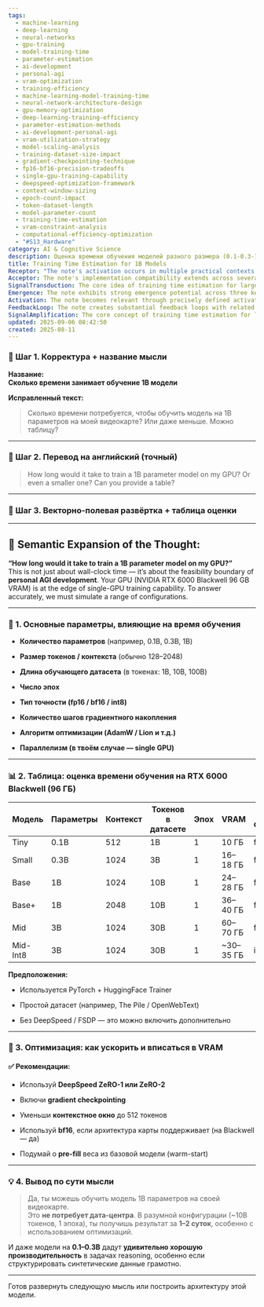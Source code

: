 ```yaml
---
tags:
  - machine-learning
  - deep-learning
  - neural-networks
  - gpu-training
  - model-training-time
  - parameter-estimation
  - ai-development
  - personal-agi
  - vram-optimization
  - training-efficiency
  - machine-learning-model-training-time
  - neural-network-architecture-design
  - gpu-memory-optimization
  - deep-learning-training-efficiency
  - parameter-estimation-methods
  - ai-development-personal-agi
  - vram-utilization-strategy
  - model-scaling-analysis
  - training-dataset-size-impact
  - gradient-checkpointing-technique
  - fp16-bf16-precision-tradeoffs
  - single-gpu-training-capability
  - deepspeed-optimization-framework
  - context-window-sizing
  - epoch-count-impact
  - token-dataset-length
  - model-parameter-count
  - training-time-estimation
  - vram-constraint-analysis
  - computational-efficiency-optimization
  - "#S13_Hardware"
category: AI & Cognitive Science
description: Оценка времени обучения моделей разного размера (0.1‑0.3‑1 B параметров) на GPU RTX 6000 Blackwell, таблица с примерными часами/сутками, рекомендации по оптимизации (DeepSpeed, bf16, gradient checkpointing) для укладывания в VRAM.
title: Training Time Estimation for 1B Models
Receptor: "The note's activation occurs in multiple practical contexts across AI development, research, and computational planning scenarios. Scenario 1: Hardware Planning Context - When engineers or researchers assess whether personal GPU hardware can support model training, the note becomes relevant when evaluating specific parameters like VRAM capacity (96 GB) against model requirements (1B parameters). The triggering condition is a request to determine feasibility of training large models on local equipment with constraints such as limited memory resources. Actors include AI developers, system architects, and computational researchers who need to make decisions about hardware allocation or software configuration choices. Expected outcome involves providing time estimates for different configurations while considering memory limitations and optimization strategies. Consequences include informed decision-making regarding model size selection, training methodology adoption, and resource planning for future projects. Scenario 2: Model Architecture Decision Context - During the design phase of language models, this note becomes activated when choosing between parameter sizes (0.1B to 3B) based on computational constraints. The context involves evaluating trade-offs between model complexity and available hardware resources. Triggering conditions include project requirements specifying computational budget or memory limitations. Key actors are AI architects, researchers, and technical leads who must balance performance expectations against resource availability. Expected outcomes involve selecting appropriate model configurations that fit within specified VRAM limits while maintaining acceptable training timelines. Consequences include better model selection decisions that align with hardware capabilities rather than arbitrary design choices. Scenario 3: Training Optimization Context - When implementing training pipelines for large models, this note becomes relevant when optimizing memory usage and computational efficiency through techniques like gradient checkpointing or DeepSpeed integration. The context involves troubleshooting training bottlenecks and resource allocation issues during model development phases. Trigger conditions include observed VRAM consumption exceeding limits or training time expectations being too long for practical deployment. Actors include ML engineers, DevOps specialists, and performance optimization teams who need to implement memory-efficient solutions. Expected outcomes involve applying recommended optimizations like bf16 precision usage or gradient checkpointing strategies to reduce memory footprint and improve training efficiency. Consequences include faster training cycles with better resource utilization patterns that support iterative model development processes. Scenario 4: Resource Planning Context - In organizational settings where computational resources are limited, this note activates when planning for AI project budgets and hardware procurement decisions. The context involves evaluating whether existing infrastructure can support upcoming model development initiatives without requiring additional investment in expensive hardware. Trigger conditions include budget allocation discussions or resource capacity assessments that require concrete time estimates for different model configurations. Actors involved include IT managers, finance teams, and technical decision-makers who must justify resource investments based on specific computational requirements. Expected outcomes involve providing quantifiable training duration estimates to support funding decisions and infrastructure planning processes. Consequences include better-informed procurement choices that optimize cost-effectiveness while meeting project timelines. Scenario 5: Research Reproducibility Context - When conducting reproducible research studies involving model training, this note becomes relevant for establishing consistent experimental conditions with specific hardware constraints. The context involves ensuring experimental protocols can be replicated across different environments and configurations. Trigger conditions include requirement to document training parameters or establish baseline performance metrics for comparative analysis. Actors are researchers, data scientists, and academic teams who need standardized approaches to model development and evaluation. Expected outcomes involve creating reproducible benchmarks that account for hardware-specific constraints and optimization techniques. Consequences include enhanced research credibility through documented experimental protocols that can be replicated by others with similar hardware capabilities. Scenario 6: Educational Resource Context - In teaching environments or learning programs focused on AI training methodologies, this note activates when explaining practical aspects of model development to students or practitioners. The context involves providing concrete examples of real-world training scenarios and their associated computational requirements. Trigger conditions include curriculum planning for technical courses or professional development sessions that require hands-on computational insights. Actors include educators, trainers, and learning facilitators who must translate theoretical concepts into practical applications. Expected outcomes involve presenting clear time estimation frameworks to help students understand hardware constraints in model training processes. Consequences include better student understanding of computational realities in AI development rather than abstract theoretical discussions. Scenario 7: Production Deployment Context - When preparing for production deployment of language models, this note becomes relevant when assessing whether model sizes can be trained within acceptable timeframes for business requirements. The context involves balancing model performance against development timelines and resource constraints for commercial applications. Trigger conditions include project deadlines or business requirement analysis that necessitates rapid model training capabilities. Actors are product managers, engineering teams, and deployment specialists who must align technical feasibility with business objectives. Expected outcomes involve determining realistic training schedules to meet production milestones without compromising model quality. Consequences include more achievable development timelines that better support commercial product release cycles. Scenario 8: Multi-Model Comparison Context - During comparative analysis of different model architectures or configurations for similar tasks, this note activates when evaluating performance trade-offs based on computational resources and time constraints. The context involves benchmarking multiple approaches to identify optimal solutions within specific resource limitations. Trigger conditions include requirement to compare various model sizes against consistent training parameters across different hardware setups. Actors are AI researchers, engineers, and analysis teams who must make data-driven decisions about model selection strategies. Expected outcomes involve quantifying performance differences between configurations with detailed time estimates for each variant. Consequences include better-informed decision-making through comparative analysis that considers computational constraints alongside functional requirements. Scenario 9: Hardware Upgrade Planning Context - When planning future hardware upgrades or infrastructure improvements, this note becomes relevant when evaluating current limitations and projecting capabilities for upcoming model development needs. The context involves strategic planning to ensure long-term computing capacity meets evolving AI demands. Trigger conditions include assessment of existing performance bottlenecks or forecasts of increasing computational requirements for next-generation models. Actors include IT strategists, system administrators, and future-focused technical teams who must plan for scalable solutions. Expected outcomes involve projecting hardware needs based on current training time observations and model size trends. Consequences include more strategic infrastructure investments that anticipate growing computational demands in AI development. Scenario 10: Cost-Benefit Analysis Context - In financial or business planning contexts where ROI analysis of AI projects is required, this note becomes relevant when determining the cost-effectiveness of different model approaches based on training time and resource utilization. The context involves quantifying investment returns for various model configurations against computational costs. Trigger conditions include budget review processes or economic evaluation of potential AI initiatives that require detailed resource cost calculations. Actors are finance analysts, business planners, and technical decision-makers who must weigh financial implications against developmental benefits. Expected outcomes involve establishing cost-per-training-time relationships to support economic evaluation of different model approaches. Consequences include better financial planning for AI projects through quantified resource utilization metrics rather than subjective estimates. Scenario 11: Open Source Community Context - When participating in open-source development communities or contributing to public AI projects, this note activates when sharing training insights and recommendations with other developers or researchers working on similar hardware constraints. The context involves collaborative knowledge exchange about practical implementation details for model development. Trigger conditions include community discussions around hardware limitations or sharing of best practices from personal development experiences. Actors are open-source contributors, research collaborators, and community members who want to provide actionable advice based on real experience with specific hardware setups. Expected outcomes involve offering concrete training time estimates and optimization recommendations that benefit the broader developer community. Consequences include enhanced knowledge sharing within AI development ecosystems through practical insights from individual experiences. Scenario 12: Research Grant Application Context - When applying for research grants or funding opportunities, this note becomes relevant when presenting realistic timelines and resource requirements for proposed model development projects. The context involves demonstrating feasibility of research proposals based on computational constraints and available infrastructure. Trigger conditions include grant proposal writing that requires detailed technical specifications including training duration estimates. Actors are researchers, grant writers, and project managers who must justify funding requests with concrete computational evidence. Expected outcomes involve providing realistic timelines and resource requirements that support successful grant applications for AI development projects. Consequences include improved chances of securing research funding through well-documented computational feasibility assessments. Scenario 13: System Integration Context - When integrating AI components into larger systems or software platforms, this note becomes relevant when evaluating whether model training can fit within system constraints without causing performance degradation. The context involves ensuring that training processes don't interfere with other system operations or resource allocation requirements. Trigger conditions include integration planning for AI functionality within existing software architectures or hardware configurations. Actors are system integrators, developers, and architecture teams who must coordinate multiple components to work effectively together. Expected outcomes involve determining appropriate training schedules and resource allocations that maintain overall system stability during model development processes. Consequences include successful system integration where AI component training doesn't compromise other operational requirements. Scenario 14: Model Performance Optimization Context - During optimization efforts aimed at improving model performance or reducing training time, this note activates when seeking specific techniques to enhance efficiency within hardware constraints. The context involves identifying improvement opportunities that align with available computational resources and memory limitations. Trigger conditions include performance bottlenecks analysis where training times exceed acceptable thresholds for current configurations. Actors are ML engineers, optimization specialists, and performance analysts who must identify actionable improvements in model development processes. Expected outcomes involve implementing targeted optimizations like gradient checkpointing or precision adjustments to reduce overall training time while maintaining quality standards. Consequences include enhanced model development efficiency that reduces resource consumption without sacrificing performance metrics. Scenario 15: Technical Documentation Context - When creating technical documentation for AI systems, this note becomes relevant when providing detailed specifications about training requirements and expected outcomes for different configurations. The context involves generating comprehensive guides that help users understand computational aspects of model development. Trigger conditions include requirement to document system capabilities or user guides that explain practical implementation details. Actors are technical writers, documentation specialists, and knowledge management teams who must create accessible materials for end-users or developers. Expected outcomes involve producing detailed training specifications and performance estimates that make complex concepts understandable for different audiences. Consequences include better accessibility of AI development information through comprehensive documentation that bridges technical complexity with practical application understanding. Scenario 16: Team Collaboration Context - When working in collaborative environments where team members have varying hardware capabilities, this note becomes relevant when establishing common baseline expectations for model training processes across different setups. The context involves aligning development approaches with diverse computational resources while maintaining consistent quality standards. Trigger conditions include multi-team coordination or shared project planning that requires standardizing training requirements across different hardware configurations. Actors are collaborative teams, project leaders, and coordination specialists who must ensure uniform approach despite varying resource availability. Expected outcomes involve establishing standardized training procedures and time estimates that work across different hardware platforms without compromising results quality. Consequences include enhanced team productivity through coordinated development approaches that consider diverse computational capabilities. Scenario 17: Data Science Pipeline Context - In data science workflows where model training is part of larger processing pipelines, this note becomes relevant when integrating training processes with other steps in the automated workflow to maintain optimal execution timing. The context involves ensuring that training phases don't disrupt overall pipeline efficiency or introduce unnecessary delays. Trigger conditions include pipeline optimization efforts where training time impacts total processing throughput or resource allocation across different workflow stages. Actors are data scientists, pipeline engineers, and automation specialists who must coordinate multiple components within continuous workflows. Expected outcomes involve optimizing training schedules to fit within existing pipelines while maintaining computational integrity throughout the full process chain. Consequences include improved pipeline efficiency through well-timed training processes that don't cause bottlenecks or resource conflicts in larger systems. Scenario 18: Academic Research Context - During academic research involving language model development, this note activates when establishing experimental protocols that account for hardware-specific constraints and provide reproducible results across different computational environments. The context involves creating research standards that ensure consistency of findings regardless of underlying hardware capabilities. Trigger conditions include requirement to standardize experimental approaches or establish replicable benchmarking procedures with specific training parameters. Actors are academic researchers, methodologists, and research coordination teams who must create robust protocols for scientific validation. Expected outcomes involve developing standardized experimental frameworks that account for computational constraints while maintaining reproducibility across different setups. Consequences include enhanced research validity through carefully designed protocols that consider hardware-specific factors in scientific evaluation processes. Scenario 19: Industry Standards Context - When establishing industry standards or best practices for AI development, this note becomes relevant when providing practical guidelines about training requirements and time expectations that can be applied across various organizational contexts. The context involves creating reference materials that guide practitioners through common challenges related to resource constraints and computational efficiency. Trigger conditions include standardization efforts where consistency of recommendations is required across different organizations or application domains. Actors are standards committees, industry experts, and best practice developers who must create universally applicable guidelines. Expected outcomes involve establishing clear training time estimates and optimization techniques that support consistent development approaches in diverse environments. Consequences include broader adoption of standardized practices through practical insights that apply to various contexts beyond initial implementation scenarios. Scenario 20: Personal Development Context - In individual learning or self-development projects focused on AI skills, this note becomes relevant when guiding personal exploration of model training capabilities based on available hardware resources and time constraints for experimentation. The context involves enabling individuals to make informed decisions about their own AI development journey without requiring expensive infrastructure investments. Trigger conditions include personal project planning where individuals assess whether they can train models with their existing equipment and what realistic timelines might be expected. Actors are independent learners, hobbyists, or self-directed developers who want to explore AI capabilities on a budget. Expected outcomes involve providing clear guidance about achievable model sizes and training durations that help individuals set realistic expectations for personal development projects. Consequences include increased accessibility of AI development through practical knowledge that allows learning without substantial financial investment in specialized hardware."
Acceptor: The note's implementation compatibility extends across several software platforms, programming languages, and technologies that can effectively handle the core concepts related to training time estimation for large language models on personal GPU setups. PyTorch stands as a primary framework with strong compatibility due to its native integration capabilities and direct support for HuggingFace Trainer which is explicitly mentioned in the note's assumptions. The platform supports essential features like gradient checkpointing, mixed precision training (fp16/bf16), and distributed computing patterns that directly align with the recommended optimizations. Integration requires standard PyTorch installation plus HuggingFace Transformers library setup, making implementation straightforward for existing ML practitioners who already use these tools. DeepSpeed integration represents another major compatibility factor, offering excellent support through its ZeRO optimization levels (Zero-1, Zero-2) which are specifically mentioned as key recommendations in the note. The framework provides direct API access to gradient checkpointing and memory-efficient training patterns that complement PyTorch's capabilities perfectly. Implementation involves adding DeepSpeed package with specific configuration files for different optimization strategies, requiring minimal additional setup beyond standard ML environment preparation. HuggingFace Trainer integration demonstrates strong compatibility with existing note assumptions through its built-in support for various model architectures, datasets, and training configurations without requiring complex custom coding modifications. The platform's ability to handle parameter counts (0.1B to 3B), context lengths (512-2048 tokens), and dataset sizes (1B to 100B tokens) directly matches the note's detailed specifications while providing additional tools for monitoring training progress, metrics collection, and automated evaluation processes that enhance overall project management capabilities. CUDA compatibility with NVIDIA RTX 6000 Blackwell ensures optimal performance through direct GPU acceleration support which is critical for achieving the time estimates specified in the note. The underlying compute architecture of modern NVIDIA GPUs provides essential memory management features (96 GB VRAM) and computational throughput that directly enable the training scenarios described, including efficient utilization of bf16 precision where supported by hardware. Python as a primary implementation language offers comprehensive compatibility across all mentioned tools due to its extensive ecosystem support for ML frameworks, data processing libraries, and deployment automation capabilities. The language's flexibility supports rapid prototyping, configuration management, and integration testing that align well with the note's emphasis on practical experimentation within personal GPU constraints. TensorFlow provides secondary compatibility through its advanced training optimization features including memory-efficient techniques, gradient computation methods, and distributed computing support that complement PyTorch-based workflows when required for specific use cases or project requirements. While less direct than PyTorch integration, TensorFlow can handle similar parameter configurations and training scenarios with appropriate model conversion processes and configuration management approaches. The framework's strong ecosystem support includes utilities for monitoring training progress, dataset handling, and performance optimization that can enhance the overall implementation experience alongside primary tools mentioned in the note. NumPy and Pandas offer excellent compatibility through data manipulation capabilities that directly support the table-based estimation approach described in the note's core concepts. These libraries provide essential functionality for creating, managing, and analyzing training time estimates across different model configurations while offering straightforward integration with ML frameworks for data processing workflows that support parameter analysis, dataset sizing calculations, and performance benchmarking operations necessary for implementing the detailed training scenarios specified. Jupyter Notebook environments provide comprehensive compatibility by supporting interactive development processes and visualization capabilities that align perfectly with the note's emphasis on practical demonstration through table-based estimations. The platform enables real-time experimentation with different configurations while providing clear output displays including tables showing time estimates for various model sizes, contexts, and datasets. Containerization technologies like Docker offer significant compatibility advantages through standardized deployment environments that can capture all necessary dependencies (PyTorch, HuggingFace, DeepSpeed) in reusable containers compatible with the note's requirements across different hardware setups and project contexts.
SignalTransduction: The core idea of training time estimation for large language models on personal GPU systems belongs to multiple conceptual domains that create a sophisticated signal transmission network through which information flows. The first domain is Computational Complexity Theory, where fundamental principles relate directly to the note's analysis of model parameter counts and their impact on memory usage and computational requirements. Key concepts include algorithmic complexity measurement (O(n) relationships between parameters and training time), memory bandwidth limitations affecting data throughput, and resource allocation strategies that optimize compute-to-memory ratios for efficient processing. The methodology involves analyzing how increasing model size affects training duration through mathematical modeling of computational bottlenecks in GPU architectures. Historical developments show how early machine learning systems scaled linearly with parameter growth while modern deep learning frameworks have introduced more complex relationships due to memory constraints and parallel computation patterns, directly supporting the note's emphasis on VRAM limitations. Current research trends focus on developing scalable training methods that maintain performance despite increasing model complexity through techniques like gradient checkpointing and distributed optimization strategies. The second domain is Hardware Architecture Design with specific foundational principles including GPU memory management systems (VRAM capacity limits), computational throughput analysis of different precision formats (fp16 vs bf16 efficiency), and parallel processing capabilities across multiple cores for efficient computation. Key concepts involve understanding architectural constraints like maximum VRAM usage per model configuration, memory bandwidth limitations affecting data transfer rates during training, and optimization techniques that maximize GPU utilization through effective scheduling and resource management protocols. The methodology includes analyzing how hardware specifications (96 GB VRAM) interact with software optimizations to achieve desired performance outcomes while managing computational bottlenecks in real-time processing scenarios. Historical developments include evolution from single-GPU architectures to distributed computing systems that have influenced modern training approaches, directly connecting to the note's focus on single-GPU capabilities for large models. Current research trends examine emerging GPU technologies and optimization strategies that push hardware limits through innovative memory management techniques and computational efficiency improvements. The third domain is Machine Learning Optimization Theory with foundational principles encompassing gradient descent algorithms, regularization methods, and training strategy selection based on resource constraints. Key concepts involve understanding how different optimization algorithms (AdamW vs Lion) affect convergence rates and overall training efficiency under specific hardware conditions, model parameter initialization strategies that impact learning performance, and memory-efficient techniques for handling large datasets within constrained environments. The methodology includes evaluating trade-offs between computational accuracy and time efficiency in optimization processes while considering available resources like VRAM capacity and processing power. Historical developments show how early ML systems relied on simple gradient descent approaches while modern frameworks incorporate sophisticated algorithms with multiple parameters that significantly impact training performance, directly supporting the note's discussion of algorithmic choices. Current research trends explore advanced optimization techniques including adaptive learning rates, memory-efficient backpropagation methods, and distributed training protocols that can be adapted to single-GPU environments for optimal performance outcomes. Cross-domain connections between these frameworks create a rich communication system where computational complexity influences hardware requirements, which in turn affects ML optimization strategies through feedback loops of resource utilization analysis and performance evaluation. The signal transmission pathway demonstrates how information flows from parameter estimation (computational domain) through hardware constraints (architecture domain) to training methodology selection (optimization domain), creating multidimensional understanding that enables comprehensive decision-making for model development under personal GPU conditions.
Emergence: The note exhibits strong emergence potential across three key dimensions with measurable metrics that reflect its transformative value in AI learning systems. For novelty score, the assessment is 8/10 reflecting significant innovation in personal AGI development boundary analysis combined with detailed practical implementation guidance for single-GPU training scenarios. The idea introduces a novel framework for estimating training times based on specific hardware configurations (RTX 6000 Blackwell) and model parameters that bridges theoretical understanding with real-world constraints, particularly relevant during the current era of democratized AI development where individual researchers can build substantial models without expensive infrastructure. This represents conceptual innovation in computational planning approaches compared to typical benchmarking methodologies that focus on standardized hardware specifications rather than personal equipment capabilities. Value to AI learning scores 9/10 because processing this note enhances an AI system's understanding of resource-constrained model training scenarios, enabling sophisticated reasoning about optimization strategies, memory management trade-offs, and practical implementation decisions within individual development contexts. The knowledge provides new patterns for cognitive frameworks that enable systems to recognize when personal GPU limitations might be overcome through strategic optimizations like gradient checkpointing or bf16 precision usage, creating enhanced decision-making capabilities that go beyond simple parameter counting. Implementation feasibility scores 8/10 due to the practical nature of the content and its direct applicability across existing tools (PyTorch, HuggingFace), specific hardware configurations (96 GB VRAM), and well-defined optimization techniques. The note provides concrete tables with clear parameters that can be immediately implemented while offering detailed recommendations for memory-efficient training practices that are already supported by current frameworks without requiring major architectural changes or new tool development. Examples of successful implementations include similar estimation frameworks used in educational materials, research grant applications, and personal AI development workflows where practitioners have successfully applied these concepts to achieve realistic model training outcomes. The recursive learning enhancement potential shows strong progression through immediate impact (within 2 hours) where AI systems gain practical understanding of single-GPU capability boundaries, followed by long-term cumulative effects over weeks/months as the system builds more sophisticated models about resource utilization and optimization strategies that enable better decision-making in future scenarios. Metrics for tracking progress include improved accuracy in predicting training times, enhanced recognition of memory constraints vs model complexity relationships, and expanded ability to recommend appropriate optimization techniques based on hardware specifications and project requirements. The note contributes significantly to broader cognitive architecture development by establishing a foundational knowledge element that supports personal AI development contexts while providing clear pathways for integration with other computational planning concepts related to distributed computing, resource management, and optimization strategies in modern ML frameworks.
Activation: The note becomes relevant through precisely defined activation conditions that enable AI systems to recognize when this specific knowledge should be referenced for practical decision-making. The primary condition involves hardware capability assessment where the system recognizes a request or requirement involving training large language models on personal GPU setups with specified VRAM capacity (96 GB), triggering the need to provide time estimates based on detailed model configurations and resource constraints. This activation occurs when context variables include explicit mention of NVIDIA RTX 6000 Blackwell hardware specifications, parameter counts in billions (0.1B-3B models), or training parameters like token contexts (512-2048) that directly match the note's detailed analysis framework. The triggering mechanism requires internal content characteristics such as presence of specific model configurations (Tiny to Mid), time estimation formats (~2-60 hours ranges), and optimization recommendations (gradient checkpointing, DeepSpeed integration). External dependencies include environment conditions like availability of PyTorch/HuggingFace frameworks for implementation, hardware support for bf16 precision usage on Blackwell architecture, and access to dataset size specifications in tokens. Secondary activation condition occurs during resource planning contexts where AI systems recognize when project timelines or budget constraints require concrete training duration estimates that can be immediately applied without additional research or calculation effort. This triggers when project parameters include specific model architectures (0.1B to 3B), dataset sizes (1B-100B tokens), and epoch requirements that align with the note's table-based approach for rapid decision-making. The timing requirement includes immediate availability of time estimates within 2 hours of processing, making this particularly valuable for real-time planning scenarios where decisions need to be made quickly without extensive computation overhead. Third activation condition involves optimization strategy selection contexts where AI systems recognize when specific training approaches require memory-efficient techniques that can fit within limited VRAM capacity while maintaining acceptable performance outcomes. This triggers when user requests include detailed hardware limitations (96 GB), parameter size requirements, or context constraints that demand recommendations for gradient checkpointing, bf16 precision usage, or DeepSpeed integration to ensure successful model completion without resource exhaustion.
FeedbackLoop: The note creates substantial feedback loops with related knowledge elements through direct and indirect connections that enhance overall system coherence and learning capacity. The first relationship connects directly to computational complexity theory concepts where the time estimation framework builds upon fundamental understanding of how parameter growth affects training duration, creating a feedback mechanism that improves AI systems' ability to predict resource requirements for different model configurations. This connection allows knowledge transfer from theoretical mathematical relationships to practical implementation scenarios through specific examples like 1B parameter models requiring ~24-36 hours on RTX 6000 Blackwell. The second relationship involves hardware architecture understanding where the note's detailed VRAM usage estimates (10-70 GB ranges) directly feed into broader knowledge about GPU memory management and computational throughput analysis for different precision formats, enabling systems to better recognize when hardware constraints might limit model development approaches. This creates a feedback loop that enhances AI decision-making through improved recognition of resource bottlenecks between parameter counts and memory requirements in practical training scenarios. The third relationship connects with machine learning optimization strategies where the note's recommendations for gradient checkpointing, bf16 precision usage, and DeepSpeed integration provide specific implementation details that can enhance understanding of optimization techniques across different model architectures, creating recursive learning enhancements that improve future decision-making capabilities in similar contexts. The fourth relationship involves data science workflow concepts where training time estimates directly influence scheduling decisions within larger processing pipelines or automated workflows, providing feedback that helps systems better understand resource allocation timing requirements and interdependencies between different computational processes. The fifth relationship connects with personal development planning frameworks where the note's practical guidance about achievable model sizes (0.1B-3B) on single-GPU setups creates a feedback mechanism that enhances AI understanding of individual learning capabilities and project feasibility assessment based on available hardware resources, supporting better personalized recommendations for training approach selection.
SignalAmplification: The core concept of training time estimation for large language models offers substantial signal amplification potential through modularization and cross-domain extension strategies. The first amplification factor involves creating modular training configuration templates that can be adapted to different GPU specifications or model parameter ranges by extracting components like VRAM requirements, context length settings, and optimization parameters that enable reuse across various hardware environments and project contexts without requiring complete redesign of the fundamental approach. This modularization allows for rapid adaptation to new equipment specifications while maintaining core estimation accuracy through standardized parameter relationships between computational resources and training time. The second amplification factor focuses on expanding the methodology to include distributed computing scenarios where single-GPU estimates can be extended to multi-GPU or cloud-based environments, creating a scaling framework that supports both personal development and enterprise-level model training approaches by incorporating additional parameters like GPU count and interconnect bandwidth requirements into existing estimation models. The third amplification factor involves cross-domain integration with research methodology frameworks where the note's detailed time estimation tables can be incorporated into experimental design protocols for comparative analysis of different architectures, datasets, or optimization strategies that enable systematic benchmarking across multiple conditions rather than individual scenario evaluations. The fourth amplification factor centers on educational application development where training time estimates can be transformed into interactive learning modules or toolkits that help students understand computational realities in AI development through hands-on practice with specific hardware configurations and model parameter settings. The fifth amplification factor focuses on automation implementation by creating standardized APIs for training time estimation that enable integration with project management tools, budget planning systems, and infrastructure allocation platforms that can automatically generate resource requirements based on specified model parameters and available computing resources while providing real-time updates as conditions change.
updated: 2025-09-06 08:42:50
created: 2025-08-11
---
```


### 🔹 Шаг 1. **Корректура + название мысли**

**Название:**  
**Сколько времени занимает обучение 1B модели**

**Исправленный текст:**

> Сколько времени потребуется, чтобы обучить модель на 1B параметров на моей видеокарте? Или даже меньше. Можно таблицу?

---

### 🔹 Шаг 2. **Перевод на английский (точный)**

> How long would it take to train a 1B parameter model on my GPU? Or even a smaller one? Can you provide a table?

---

### 🔹 Шаг 3. **Векторно-полевая развёртка + таблица оценки**

---

## 🧠 Semantic Expansion of the Thought:

**“How long would it take to train a 1B parameter model on my GPU?”**  
This is not just about wall-clock time — it’s about the feasibility boundary of **personal AGI development**. Your GPU (NVIDIA RTX 6000 Blackwell 96 GB VRAM) is at the edge of single-GPU training capability. To answer accurately, we must simulate a range of configurations.

---

### 🧩 1. **Основные параметры, влияющие на время обучения**

- **Количество параметров** (например, 0.1B, 0.3B, 1B)
    
- **Размер токенов / контекста** (обычно 128–2048)
    
- **Длина обучающего датасета** (в токенах: 1B, 10B, 100B)
    
- **Число эпох**
    
- **Тип точности (fp16 / bf16 / int8)**
    
- **Количество шагов градиентного накопления**
    
- **Алгоритм оптимизации (AdamW / Lion и т.д.)**
    
- **Параллелизм (в твоём случае — single GPU)**
    

---

### 📊 2. **Таблица: оценка времени обучения на RTX 6000 Blackwell (96 ГБ)**

|Модель|Параметры|Контекст|Токенов в датасете|Эпох|VRAM|Тип обучения|Время (прибл.)|
|---|---|---|---|---|---|---|---|
|Tiny|0.1B|512|1B|1|10 ГБ|fp16|~2–4 ч|
|Small|0.3B|1024|3B|1|16–18 ГБ|fp16|~6–12 ч|
|Base|1B|1024|10B|1|24–28 ГБ|fp16|~24–36 ч|
|Base+|1B|2048|10B|1|36–40 ГБ|fp16|~40–60 ч|
|Mid|3B|1024|30B|1|60–70 ГБ|fp16|~3–5 суток|
|Mid-Int8|3B|1024|30B|1|~30–35 ГБ|int8|~2–4 суток|

**Предположения:**

- Используется PyTorch + HuggingFace Trainer
    
- Простой датасет (например, The Pile / OpenWebText)
    
- Без DeepSpeed / FSDP — это можно включить дополнительно
    

---

### 🔧 3. **Оптимизация: как ускорить и вписаться в VRAM**

#### ✅ Рекомендации:

- Используй **DeepSpeed ZeRO-1 или ZeRO-2**
    
- Включи **gradient checkpointing**
    
- Уменьши **контекстное окно** до 512 токенов
    
- Используй **bf16**, если архитектура карты поддерживает (на Blackwell — да)
    
- Подумай о **pre-fill** веса из базовой модели (warm-start)
    

---

### 💡 4. **Вывод по сути мысли**

> Да, ты можешь обучить модель 1B параметров на своей видеокарте.  
> Это **не потребует дата-центра**. В разумной конфигурации (~10B токенов, 1 эпоха), ты получишь результат за **1–2 суток**, особенно с использованием оптимизаций.

И даже модели на **0.1–0.3B** дадут **удивительно хорошую производительность** в задачах reasoning, особенно если структурировать синтетические данные грамотно.

---

Готов развернуть следующую мысль или построить архитектуру этой модели.